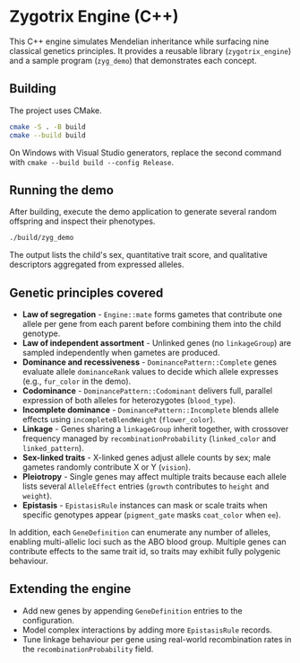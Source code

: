 # Zygotrix Engine (C++)

This C++ engine simulates Mendelian inheritance while surfacing nine classical genetics principles. It provides a reusable library (`zygotrix_engine`) and a sample program (`zyg_demo`) that demonstrates each concept.

## Building

The project uses CMake.

```bash
cmake -S . -B build
cmake --build build
```

On Windows with Visual Studio generators, replace the second command with `cmake --build build --config Release`.

## Running the demo

After building, execute the demo application to generate several random offspring and inspect their phenotypes.

```bash
./build/zyg_demo
```

The output lists the child's sex, quantitative trait score, and qualitative descriptors aggregated from expressed alleles.

## Genetic principles covered

- **Law of segregation** - `Engine::mate` forms gametes that contribute one allele per gene from each parent before combining them into the child genotype.
- **Law of independent assortment** - Unlinked genes (no `linkageGroup`) are sampled independently when gametes are produced.
- **Dominance and recessiveness** - `DominancePattern::Complete` genes evaluate allele `dominanceRank` values to decide which allele expresses (e.g., `fur_color` in the demo).
- **Codominance** - `DominancePattern::Codominant` delivers full, parallel expression of both alleles for heterozygotes (`blood_type`).
- **Incomplete dominance** - `DominancePattern::Incomplete` blends allele effects using `incompleteBlendWeight` (`flower_color`).
- **Linkage** - Genes sharing a `linkageGroup` inherit together, with crossover frequency managed by `recombinationProbability` (`linked_color` and `linked_pattern`).
- **Sex-linked traits** - X-linked genes adjust allele counts by sex; male gametes randomly contribute X or Y (`vision`).
- **Pleiotropy** - Single genes may affect multiple traits because each allele lists several `AlleleEffect` entries (`growth` contributes to `height` and `weight`).
- **Epistasis** - `EpistasisRule` instances can mask or scale traits when specific genotypes appear (`pigment_gate` masks `coat_color` when `ee`).

In addition, each `GeneDefinition` can enumerate any number of alleles, enabling multi-allelic loci such as the ABO blood group. Multiple genes can contribute effects to the same trait id, so traits may exhibit fully polygenic behaviour.

## Extending the engine

- Add new genes by appending `GeneDefinition` entries to the configuration.
- Model complex interactions by adding more `EpistasisRule` records.
- Tune linkage behaviour per gene using real-world recombination rates in the `recombinationProbability` field.
